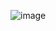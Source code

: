 ![image](https://user-images.githubusercontent.com/102420417/172046515-a05b7f08-47c1-4713-8134-ee20776bfa80.png)
